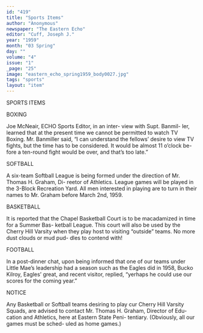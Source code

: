 ```yaml
---
id: "419"
title: "Sports Items"
author: "Anonymous"
newspaper: "The Eastern Echo"
editor: "Cuff, Joseph J."
year: "1959"
month: "03 Spring"
day: ""
volume: "4"
issue: "1"
_page: "25"
image: "eastern_echo_spring1959_body0027.jpg"
tags: "sports"
layout: "item"
---
```

SPORTS ITEMS

BOXING

Joe McNeair, ECHO
Sports Editor, in an inter-
view with Supt. Banmil-
ler, learned that at the
present time we cannot be permitted to watch TV
Boxing. Mr. Banmiller said, “I can understand the
fellows’ desire to view TV fights, but the time has
to be considered. It would be almost 11 o’clock be-
fore a ten-round fight would be over, and that’s too
late.”

SOFTBALL

A six-team Softball
League is being formed
under the direction of Mr.
Thomas H. Graham, Di-
reetor of Athletics. League games will be played in
the 3-Block Recreation Yard. All men interested in
playing are to turn in their names to Mr. Graham
before March 2nd, 1959.

BASKETBALL

It is reported that the
Chapel Basketball Court
is to be macadamized in
time for a Summer Bas-
ketball League. This court will also be used by the
Cherry Hill Varsity when they play host to visiting
“outside” teams. No more dust clouds or mud pud-
dles to contend with!

FOOTBALL

In a post-dinner chat,
upon being informed that
one of our teams under
Little Mae’s leadership
had a season such as the Eagles did in 1958, Bucko
Kilroy, Eagles’ great, and recent visitor, replied,
“yerhaps he could use our scores for the coming
year.”

NOTICE

Any Basketball or Softball teams desiring to play
cur Cherry Hill Varsity Squads, are advised to
contact Mr. Thomas H. Graham, Director of Edu-
cation and Athletics, here at Eastern State Peni-
tentiary. (Obviously, all our games must be sched-
uled as home games.)
